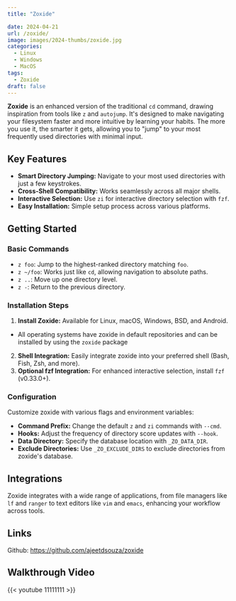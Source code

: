 ```yaml
---
title: "Zoxide"

date: 2024-04-21
url: /zoxide/
image: images/2024-thumbs/zoxide.jpg
categories:
  - Linux
  - Windows
  - MacOS
tags:
  - Zoxide
draft: false
---
```

**Zoxide** is an enhanced version of the traditional `cd` command, drawing inspiration from tools like `z` and `autojump`. It's designed to make navigating your filesystem faster and more intuitive by learning your habits. The more you use it, the smarter it gets, allowing you to "jump" to your most frequently used directories with minimal input. <!--more-->

## Key Features

- **Smart Directory Jumping:** Navigate to your most used directories with just a few keystrokes.
- **Cross-Shell Compatibility:** Works seamlessly across all major shells.
- **Interactive Selection:** Use `zi` for interactive directory selection with `fzf`.
- **Easy Installation:** Simple setup process across various platforms.

## Getting Started

### Basic Commands

- `z foo`: Jump to the highest-ranked directory matching `foo`.
- `z ~/foo`: Works just like `cd`, allowing navigation to absolute paths.
- `z ..`: Move up one directory level.
- `z -`: Return to the previous directory.

### Installation Steps

1. **Install Zoxide:** Available for Linux, macOS, Windows, BSD, and Android.
  - All operating systems have zoxide in default repositories and can be installed by using the `zoxide` package
2. **Shell Integration:** Easily integrate zoxide into your preferred shell (Bash, Fish, Zsh, and more).
3. **Optional fzf Integration:** For enhanced interactive selection, install `fzf` (v0.33.0+).

### Configuration

Customize zoxide with various flags and environment variables:

- **Command Prefix:** Change the default `z` and `zi` commands with `--cmd`.
- **Hooks:** Adjust the frequency of directory score updates with `--hook`.
- **Data Directory:** Specify the database location with `_ZO_DATA_DIR`.
- **Exclude Directories:** Use `_ZO_EXCLUDE_DIRS` to exclude directories from zoxide's database.

## Integrations

Zoxide integrates with a wide range of applications, from file managers like `lf` and `ranger` to text editors like `vim` and `emacs`, enhancing your workflow across tools.

## Links

Github: <https://github.com/ajeetdsouza/zoxide>

## Walkthrough Video

{{< youtube 11111111 >}}
